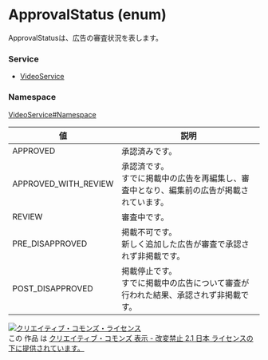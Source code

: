 # ApprovalStatus (enum)
ApprovalStatusは、広告の審査状況を表します。

### Service
+ [VideoService](../../services/VideoService.md)

### Namespace
[VideoService#Namespace](../../services/VideoService.md#namespace)

| 値 | 説明 |
|---|---|
| APPROVED| 承認済みです。 |
| APPROVED_WITH_REVIEW| 承認済です。<br>すでに掲載中の広告を再編集し、審査中となり、編集前の広告が掲載されています。 |
| REVIEW| 審査中です。 |
| PRE_DISAPPROVED| 掲載不可です。<br>新しく追加した広告が審査で承認されず非掲載です。 |
| POST_DISAPPROVED| 掲載停止です。<br>すでに掲載中の広告について審査が行われた結果、承認されず非掲載です。 |

<a rel="license" href="http://creativecommons.org/licenses/by-nd/2.1/jp/"><img alt="クリエイティブ・コモンズ・ライセンス" style="border-width:0" src="https://i.creativecommons.org/l/by-nd/2.1/jp/88x31.png" /></a><br />この 作品 は <a rel="license" href="http://creativecommons.org/licenses/by-nd/2.1/jp/">クリエイティブ・コモンズ 表示 - 改変禁止 2.1 日本 ライセンスの下に提供されています。</a>
